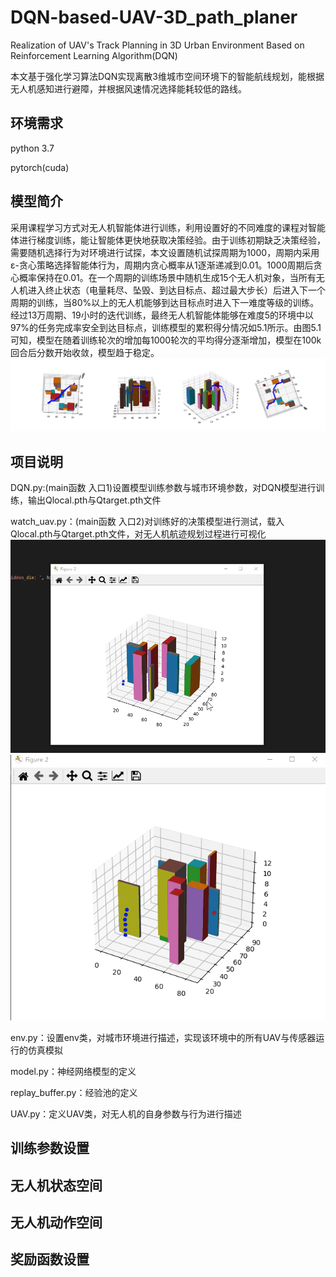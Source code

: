 # DQN-based-UAV-3D_path_planer
Realization of UAV's Track Planning in 3D Urban Environment Based on Reinforcement Learning Algorithm(DQN)

本文基于强化学习算法DQN实现离散3维城市空间环境下的智能航线规划，能根据无人机感知进行避障，并根据风速情况选择能耗较低的路线。

## 环境需求
python 3.7

pytorch(cuda)
## 模型简介
采用课程学习方式对无人机智能体进行训练，利用设置好的不同难度的课程对智能体进行梯度训练，能让智能体更快地获取决策经验。由于训练初期缺乏决策经验，需要随机选择行为对环境进行试探，本文设置随机试探周期为1000，周期内采用ε-贪心策略选择智能体行为，周期内贪心概率从1逐渐递减到0.01。1000周期后贪心概率保持在0.01。在一个周期的训练场景中随机生成15个无人机对象，当所有无人机进入终止状态（电量耗尽、坠毁、到达目标点、超过最大步长）后进入下一个周期的训练，当80%以上的无人机能够到达目标点时进入下一难度等级的训练。
经过13万周期、19小时的迭代训练，最终无人机智能体能够在难度5的环境中以97%的任务完成率安全到达目标点，训练模型的累积得分情况如5.1所示。由图5.1可知，模型在随着训练轮次的增加每1000轮次的平均得分逐渐增加，模型在100k回合后分数开始收敛，模型趋于稳定。
![avatar](航迹图.jpg)
## 项目说明
DQN.py:(main函数 入口1)设置模型训练参数与城市环境参数，对DQN模型进行训练，输出Qlocal.pth与Qtarget.pth文件

watch_uav.py：(main函数 入口2)对训练好的决策模型进行测试，载入Qlocal.pth与Qtarget.pth文件，对无人机航迹规划过程进行可视化
![avatar](path1.gif) ![avatar](path2.gif)

env.py：设置env类，对城市环境进行描述，实现该环境中的所有UAV与传感器运行的仿真模拟

model.py：神经网络模型的定义

replay_buffer.py：经验池的定义

UAV.py：定义UAV类，对无人机的自身参数与行为进行描述



## 训练参数设置
## 无人机状态空间
## 无人机动作空间
## 奖励函数设置
